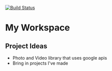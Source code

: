 [![Build Status](https://travis-ci.com/coltonmorris/mono.svg?branch=master)](https://travis-ci.com/coltonmorris/mono)
# My Workspace

## Project Ideas
+ Photo and Video library that uses google apis
+ Bring in projects I've made
